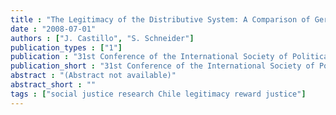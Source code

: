 ```yaml
---
title : "The Legitimacy of the Distributive System: A Comparison of Germany and Chile"
date : "2008-07-01"
authors : ["J. Castillo", "S. Schneider"]
publication_types : ["1"]
publication : "31st Conference of the International Society of Political Psychology - ISPP (Paris, 9-12 July).. Paris"
publication_short : "31st Conference of the International Society of Political Psychology - ISPP (Paris, 9-12 July).. Paris"
abstract : "(Abstract not available)"
abstract_short : ""
tags : ["social justice research Chile legitimacy reward justice"]
---
```

